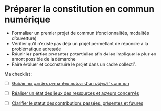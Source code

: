 # Préparer la constitution en commun numérique

* Formaliser un premier projet de commun \(fonctionnalités, modalités d’ouverture\)
* Vérifier qu’il n’existe pas déjà un projet permettant de répondre à la problématique adressée
* Réunir les parties prenantes potentielles afin de les impliquer le plus en amont possible de la démarche
* Faire évoluer et coconstruire le projet dans un cadre collectif.

Ma checklist :

* [ ] [Guider les parties prenantes autour d'un objectif commun](guider-les-parties-prenantes-autour-dun-objectif-commun.md) 
* [ ] [Réaliser un état des lieux des ressources et acteurs concernés](realiser-un-etat-des-lieux-des-ressources-et-acteurs-concernes.md)
* [ ] [Clarifier le statut des contributions passées, présentes et futures](clarifier-le-statut-des-contributions-passees-presentes-et-futures.md)




